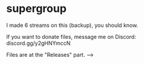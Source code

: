 # supergroup
I made 6 streams on this (backup), you should know.

If you want to donate files, message me on Discord: discord.gg/y2gHNYmccN

Files are at the "Releases" part. -->
